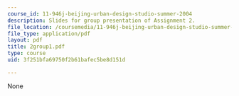 ```yaml
---
course_id: 11-946j-beijing-urban-design-studio-summer-2004
description: Slides for group presentation of Assignment 2.
file_location: /coursemedia/11-946j-beijing-urban-design-studio-summer-2004/3f251bfa69750f2b61bafec5be8d151d_2group1.pdf
file_type: application/pdf
layout: pdf
title: 2group1.pdf
type: course
uid: 3f251bfa69750f2b61bafec5be8d151d

---
```

None